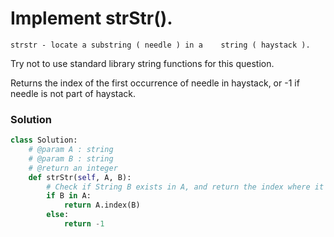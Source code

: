 # Implement strStr().

    strstr - locate a substring ( needle ) in a    string ( haystack ).

Try not to use standard library string functions for this question.

Returns the index of the first occurrence of needle in haystack, or -1 if needle is not part of haystack.

### Solution

```python
class Solution:
    # @param A : string
    # @param B : string
    # @return an integer
    def strStr(self, A, B):
        # Check if String B exists in A, and return the index where it begins
        if B in A:
            return A.index(B)
        else:
            return -1

```
